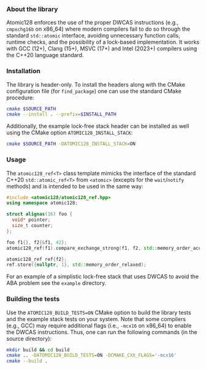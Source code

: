 ### About the library

Atomic128 enforces the use of the proper DWCAS instructions (e.g., `cmpxchg16b` on x86_64) where modern compilers fail to do so through the standard `std::atomic` interface, avoiding unnecessary function calls, runtime checks, and the possibility of a lock-based implementation. It works with GCC (12+), Clang (15+), MSVC (17+) and Intel (2023+) compilers using the C++20 language standard.

### Installation

The library is header-only. To install the headers along with the CMake configuration file (for `find_package`) one can use the standard CMake procedure:
```sh
cmake $SOURCE_PATH
cmake --install . --prefix=$INSTALL_PATH
```

Additionally, the example lock-free stack header can be installed as well using the CMake option `ATOMIC128_INSTALL_STACK`:
```sh
cmake $SOURCE_PATH -DATOMIC128_INSTALL_STACK=ON
```

### Usage

The `atomic128_ref<T>` class template mimicks the interface of the standard C++20 `std::atomic_ref<T>` from `<atomic>` (excepts for the `wait`/`notify` methods) and is intended to be used in the same way:
```c++
#include <atomic128/atomic128_ref.hpp>
using namespace atomic128;

struct alignas(16) foo {
  void* pointer;
  size_t counter;
};

foo f1{}, f2{&f1, 42};
atomic128_ref(f1).compare_exchange_strong(f1, f2, std::memory_order_acq_rel);

atomic128_ref ref{f2};
ref.store({nullptr, 1}, std::memory_order_relaxed);
```

For an example of a simplistic lock-free stack that uses DWCAS to avoid the ABA problem see the `example` directory.

### Building the tests

Use the `ATOMIC128_BUILD_TESTS=ON` CMake option to build the library tests and the example stack tests on your system. Note that some compilers (e.g., GCC) may require additional flags (i.e., `-mcx16` on x86_64) to enable the DWCAS instructions. Thus, one can run the following commands (in the source directory):
```sh
mkdir build && cd build
cmake .. -DATOMIC128_BUILD_TESTS=ON -DCMAKE_CXX_FLAGS='-mcx16'
cmake --build .
```
